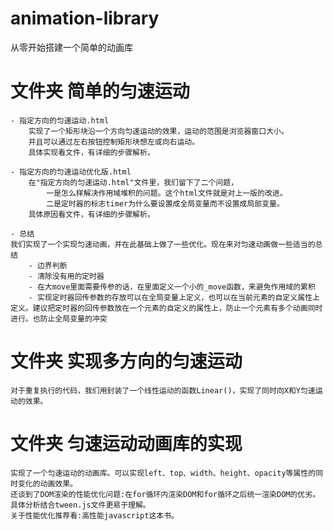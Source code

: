 # animation-library
从零开始搭建一个简单的动画库

# 文件夹 简单的匀速运动		
	- 指定方向的匀速运动.html
		实现了一个矩形块沿一个方向匀速运动的效果，运动的范围是浏览器窗口大小。
		并且可以通过左右按钮控制矩形块想左或向右运动。
		具体实现看文件，有详细的步骤解析。

	- 指定方向的匀速运动优化版.html
		在"指定方向的匀速运动.html"文件里，我们留下了二个问题，
			一是怎么样解决作用域堆积的问题。这个html文件就是对上一版的改进。
			二是定时器的标志timer为什么要设置成全局变量而不设置成局部变量。
		具体原因看文件，有详细的步骤解析。

	- 总结
	我们实现了一个实现匀速动画，并在此基础上做了一些优化。现在来对匀速动画做一些适当的总结
		- 边界判断
		- 清除没有用的定时器
		- 在大move里面需要传参的话，在里面定义一个小的_move函数，来避免作用域的累积
		- 实现定时器回传参数的存放可以在全局变量上定义，也可以在当前元素的自定义属性上定义。建议把定时器的回传参数放在一个元素的自定义的属性上，防止一个元素有多个动画同时进行。也防止全局变量的冲突
		
# 文件夹 实现多方向的匀速运动
	对于重复执行的代码，我们用封装了一个线性运动的函数Linear()，实现了同时向X和Y匀速运动的效果。
	
# 文件夹 匀速运动动画库的实现
	实现了一个匀速运动的动画库。可以实现left、top、width、height、opacity等属性的同时变化的动画效果。
	还谈到了DOM渲染的性能优化问题:在for循环内渲染DOM和for循环之后统一渲染DOM的优劣。具体分析结合tween.js文件更易于理解。
	关于性能优化推荐看:高性能javascript这本书。
		
		
